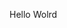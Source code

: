 Hello Wolrd
















































































































































































































































































































































































































































































































































































































































































































































































































































































































































































































































































































































































































































































































































































































































































































































































































































































































































































































